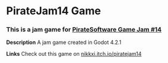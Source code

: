 # PirateJam14 Game
### This is a jam game for [PirateSoftware Game Jam #14](https://itch.io/jam/pirate)


**Description**
A jam game created in Godot 4.2.1

**Links**
Check out this game on [nikkxi.itch.io/piratejam14](https://nikkxi.itch.io/piratejam14)
